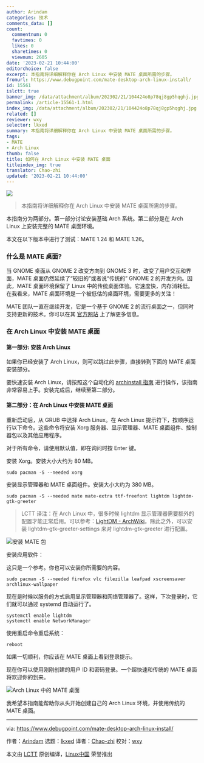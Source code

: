 ```yaml
---
author: Arindam
categories: 技术
comments_data: []
count:
  commentnum: 0
  favtimes: 0
  likes: 0
  sharetimes: 0
  viewnum: 2605
date: '2023-02-21 10:44:00'
editorchoice: false
excerpt: 本指南将详细解释你在 Arch Linux 中安装 MATE 桌面所需的步骤。
fromurl: https://www.debugpoint.com/mate-desktop-arch-linux-install/
id: 15561
islctt: true
banner_img: /data/attachment/album/202302/21/104424o8p78qj8gp5hqghj.jpg
permalink: /article-15561-1.html
index_img: /data/attachment/album/202302/21/104424o8p78qj8gp5hqghj.jpg.thumb.jpg
related: []
reviewer: wxy
selector: lkxed
summary: 本指南将详细解释你在 Arch Linux 中安装 MATE 桌面所需的步骤。
tags:
- MATE
- Arch Linux
thumb: false
title: 如何在 Arch Linux 中安装 MATE 桌面
titleindex_img: true
translator: Chao-zhi
updated: '2023-02-21 10:44:00'
---
```


![](/data/attachment/album/202302/21/104424o8p78qj8gp5hqghj.jpg)



> 
> 本指南将详细解释你在 Arch Linux 中安装 MATE 桌面所需的步骤。
> 
> 
> 


本指南分为两部分。第一部分讨论安装基础 Arch 系统。第二部分是在 Arch Linux 上安装完整的 MATE 桌面环境。


本文在以下版本中进行了测试：MATE 1.24 和 MATE 1.26。


### 什么是 MATE 桌面?


当 GNOME 桌面从 GNOME 2 改变方向到 GNOME 3 时，改变了用户交互和界面，MATE 桌面仍然延续了“较旧的”或者说“传统的” GNOME 2 的开发方向。因此，MATE 桌面环境保留了 Linux 中的传统桌面体验。它速度快，内存消耗低。在我看来，MATE 桌面环境是一个被低估的桌面环境，需要更多的关注！


MATE 团队一直在继续开发，它是一个基于 GNOME 2 的流行桌面之一，但同时支持更新的技术。你可以在其 [官方网站](https://mate-desktop.org/) 上了解更多信息。


### 在 Arch Linux 中安装 MATE 桌面


#### 第一部分: 安装 Arch Linux


如果你已经安装了 Arch Linux，则可以跳过此步骤，直接转到下面的 MATE 桌面安装部分。


要快速安装 Arch Linux，请按照这个自动化的 [archinstall 指南](https://www.debugpoint.com/archinstall-guide/) 进行操作，该指南非常容易上手。安装完成后，继续至第二部分。


#### 第二部分：在 Arch Linux 中安装 MATE 桌面


重新启动后，从 GRUB 中选择 Arch Linux。在 Arch Linux 提示符下，按顺序运行以下命令。这些命令将安装 Xorg 服务器、显示管理器、MATE 桌面组件、控制器包以及其他应用程序。


对于所有命令，请使用默认值，即在询问时按 Enter 键。


安装 Xorg。安装大小大约为 80 MB。



```
sudo pacman -S --needed xorg

```

安装显示管理器和 MATE 桌面组件。安装大小大约为 380 MB。



```
sudo pacman -S --needed mate mate-extra ttf-freefont lightdm lightdm-gtk-greeter

```


> 
> LCTT 译注：在 Arch Linux 中，很多时候 lightdm 显示管理器需要额外的配置才能正常启用。可以参考：[LightDM - ArchWiki](https://wiki.archlinux.org/title/LightDM)。除此之外，可以安装 lightdm-gtk-greeter-settings 来对 lightdm-gtk-greeter 进行配置。
> 
> 
> 


![安装 MATE 包](/data/attachment/album/202302/21/104500n7hjt5zvj4jth45v.jpg)


安装应用软件：


这只是一个参考。你也可以安装你所需要的内容。



```
sudo pacman -S --needed firefox vlc filezilla leafpad xscreensaver archlinux-wallpaper

```

现在是时候以服务的方式启用显示管理器和网络管理器了。这样，下次登录时，它们就可以通过 systemd 自动运行了。



```
systemctl enable lightdm
systemctl enable NetworkManager

```

使用重启命令重启系统：



```
reboot

```

如果一切顺利，你应该在 MATE 桌面上看到登录提示。


现在你可以使用刚刚创建的用户 ID 和密码登录。一个超快速和传统的 MATE 桌面将欢迎你的到来。


![Arch Linux 中的 MATE 桌面](/data/attachment/album/202302/21/104510tcnrtars91217cx9.jpg)


我希望本指南能帮助你从头开始创建自己的 Arch Linux 环境，并使用传统的 MATE 桌面。




---


via: <https://www.debugpoint.com/mate-desktop-arch-linux-install/>


作者：[Arindam](https://www.debugpoint.com/author/admin1/) 选题：[lkxed](https://github.com/lkxed) 译者：[Chao-zhi](https://github.com/Chao-zhi) 校对：[wxy](https://github.com/wxy)


本文由 [LCTT](https://github.com/LCTT/TranslateProject) 原创编译，[Linux中国](https://linux.cn/) 荣誉推出